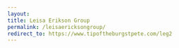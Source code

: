 ```yaml
---
layout: 
title: Leisa Erikson Group
permalink: /leisaericksongroup/
redirect_to: https://www.tipoftheburgstpete.com/leg2
---
```



